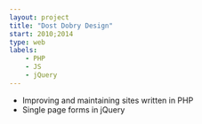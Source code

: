 ```yaml
---
layout: project
title: "Dost Dobry Design"
start: 2010;2014
type: web
labels:
    - PHP
    - JS 
    - jQuery 
---
```

* Improving and maintaining sites written in PHP
* Single page forms in jQuery